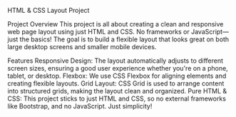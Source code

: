 HTML & CSS Layout Project

Project Overview
This project is all about creating a clean and responsive web page layout using just HTML and CSS. No frameworks or JavaScript—just the basics! The goal is to build a flexible layout that looks great on both large desktop screens and smaller mobile devices.

Features
Responsive Design: The layout automatically adjusts to different screen sizes, ensuring a good user experience whether you're on a phone, tablet, or desktop.
Flexbox: We use CSS Flexbox for aligning elements and creating flexible layouts.
Grid Layout: CSS Grid is used to arrange content into structured grids, making the layout clean and organized.
Pure HTML & CSS: This project sticks to just HTML and CSS, so no external frameworks like Bootstrap, and no JavaScript. Just simplicity!